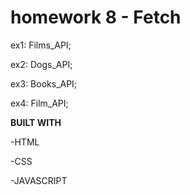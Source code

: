 # homework 8 - Fetch
ex1: Films_API;

ex2: Dogs_API;

ex3: Books_API;

ex4: Film_API;


**BUILT WITH**

-HTML

-CSS

-JAVASCRIPT

